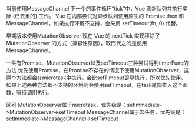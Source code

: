 当前使用MessageChannel
下一个的事件循环“tick”中，Vue 刷新队列并执行实际 (已去重的) 工作。
Vue 在内部尝试对异步队列使用原生的 Promise.then 和 MessageChannel，如果执行环境不支持，会采用 setTimeout(fn, 0) 代替。


早期版本使用MutationObserver
现在 Vue 的 nextTick 实现移除了 MutationObserver 的方式（兼容性原因），取而代之的是使用 MessageChannel。

一共有Promise、MutationObserver以及setTimeout三种尝试得到timerFunc的方法
    优先使用Promise，在Promise不存在的情况下使用MutationObserver，这两个方法都会在microtask中执行，会比setTimeout更早执行，所以优先使用。
    如果上述两种方法都不支持的环境则会使用setTimeout，在task尾部推入这个函数，等待调用执行。


区别
    MutationObserver属于microtask，优先级是：setImmediate->MutationObserver->setTimeout
    MessageChannel属于宏任务，优先级是：setImmediate->MessageChannel->setTimeout